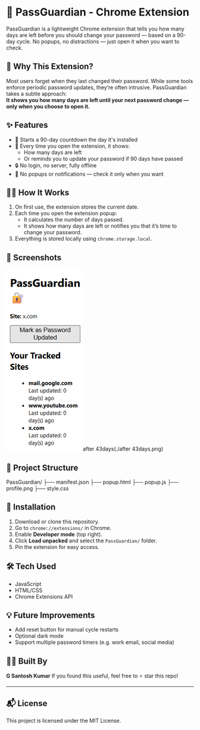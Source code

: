 # 🔐 PassGuardian - Chrome Extension

PassGuardian is a lightweight Chrome extension that tells you how many days are left before you should change your password — based on a 90-day cycle. No popups, no distractions — just open it when you want to check.

## 📌 Why This Extension?

Most users forget when they last changed their password. While some tools enforce periodic password updates, they’re often intrusive. PassGuardian takes a subtle approach:  
**It shows you how many days are left until your next password change — only when you choose to open it.**

## ✨ Features

- 📅 Starts a 90-day countdown the day it's installed
- 🔁 Every time you open the extension, it shows:
  - How many days are left  
  - Or reminds you to update your password if 90 days have passed
- 🔒 No login, no server, fully offline
- 🚫 No popups or notifications — check it only when you want

## 🧑‍💻 How It Works

1. On first use, the extension stores the current date.
2. Each time you open the extension popup:
   - It calculates the number of days passed.
   - It shows how many days are left or notifies you that it’s time to change your password.
3. Everything is stored locally using `chrome.storage.local`.

## 📸 Screenshots

![Extension Screenshot](./screenshot.png)
after 43days(./after 43days.png)


## 📁 Project Structure
PassGuardian/
├── manifest.json
├── popup.html
├── popup.js
├── profile.png
├── style.css


## 🚀 Installation

1. Download or clone this repository.
2. Go to `chrome://extensions/` in Chrome.
3. Enable **Developer mode** (top right).
4. Click **Load unpacked** and select the `PassGuardian/` folder.
5. Pin the extension for easy access.

## 🛠️ Tech Used

- JavaScript
- HTML/CSS
- Chrome Extensions API

## 💡 Future Improvements

- Add reset button for manual cycle restarts
- Optional dark mode
- Support multiple password timers (e.g. work email, social media)

## 👨‍🎓 Built By

**G Santosh Kumar**
If you found this useful, feel free to ⭐ star this repo!

---

## 📬 License

This project is licensed under the MIT License.


